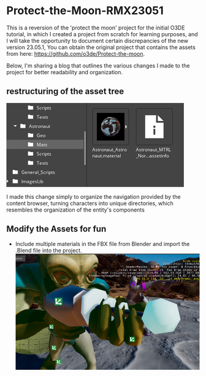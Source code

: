 # Protect-the-Moon-RMX23051
 This is a reversion of the 'protect the moon' project for the initial O3DE tutorial, in which I created a project from scratch for learning purposes, and I will take the opportunity to document certain discrepancies of the new version 23.05.1, You can obtain the original project that contains the assets from here: https://github.com/o3de/Protect-the-moon.

Below, I'm sharing a blog that outlines the various changes I made to the project for better readability and organization.

## restructuring of the asset tree

![newthrees](https://github.com/nocthulh/Protect-the-Moon-RMX23051/blob/main/README.img/three.png)

I made this change simply to organize the navigation provided by the content browser, turning characters into unique directories, which resembles the organization of the entity's components

## Modify the Assets for fun

- Include multiple materials in the FBX file from Blender and import the .Blend file into the project. ![newthrees](https://github.com/nocthulh/Protect-the-Moon-RMX23051/blob/main/README.img/RayGun_MM.png)


